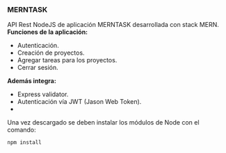 ### MERNTASK

API Rest NodeJS de aplicación MERNTASK desarrollada con stack MERN.
**Funciones de la aplicación:**
- Autenticación.
- Creación de proyectos.
- Agregar tareas para los proyectos.
- Cerrar sesión.

**Además integra:**
- Express validator.
- Autenticación vía JWT (Jason Web Token).
- 
Una vez descargado se deben instalar los módulos de Node con el comando:

````
npm install
````
